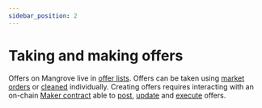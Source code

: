 ```yaml
---
sidebar_position: 2
---
```

# Taking and making offers

Offers on Mangrove live in [offer lists](offer-list.md). Offers can be taken using [market orders](./taker-order/#market-order) or [cleaned](../../keeper-bots/guides/use-mgvcleaner-to-clean-offers) individually. Creating offers requires interacting with an on-chain [Maker contract](reactive-offer/maker-contract.md#offer-logic) able to [post](reactive-offer/#posting-a-new-offer), [update](reactive-offer/#updating-an-existing-offer) and [execute](reactive-offer/maker-contract.md) offers.
